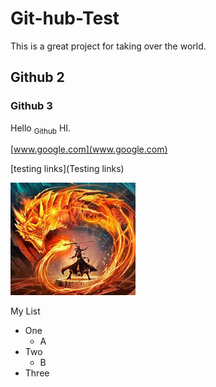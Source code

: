# Git-hub-Test
This is a great project for taking over the world.
## Github 2
### Github 3
Hello <sub>Github</sub> HI.

[www.google.com](www.google.com)

[testing links](Testing links)

![Dragon](PIcs/OIP.jpg)

My List

- One
  - A
- Two
  - B
- Three
